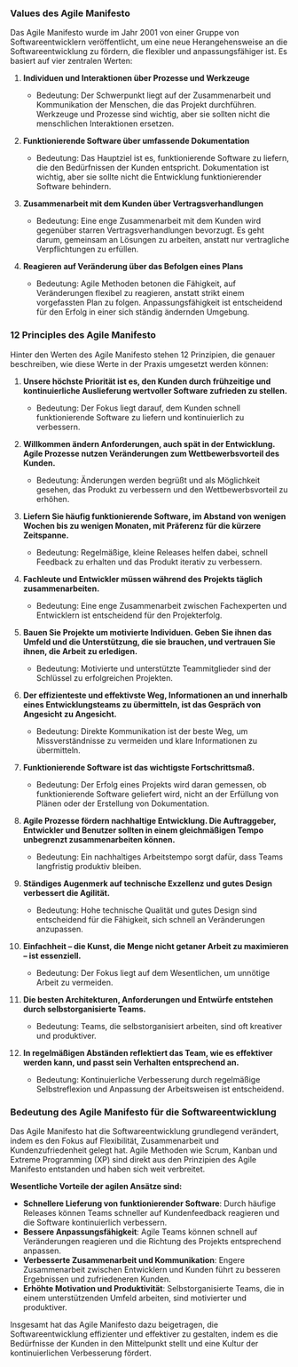 ### Values des Agile Manifesto

Das Agile Manifesto wurde im Jahr 2001 von einer Gruppe von Softwareentwicklern veröffentlicht, um eine neue Herangehensweise an die Softwareentwicklung zu fördern, die flexibler und anpassungsfähiger ist. Es basiert auf vier zentralen Werten:

1. **Individuen und Interaktionen über Prozesse und Werkzeuge**
   - Bedeutung: Der Schwerpunkt liegt auf der Zusammenarbeit und Kommunikation der Menschen, die das Projekt durchführen. Werkzeuge und Prozesse sind wichtig, aber sie sollten nicht die menschlichen Interaktionen ersetzen.

2. **Funktionierende Software über umfassende Dokumentation**
   - Bedeutung: Das Hauptziel ist es, funktionierende Software zu liefern, die den Bedürfnissen der Kunden entspricht. Dokumentation ist wichtig, aber sie sollte nicht die Entwicklung funktionierender Software behindern.

3. **Zusammenarbeit mit dem Kunden über Vertragsverhandlungen**
   - Bedeutung: Eine enge Zusammenarbeit mit dem Kunden wird gegenüber starren Vertragsverhandlungen bevorzugt. Es geht darum, gemeinsam an Lösungen zu arbeiten, anstatt nur vertragliche Verpflichtungen zu erfüllen.

4. **Reagieren auf Veränderung über das Befolgen eines Plans**
   - Bedeutung: Agile Methoden betonen die Fähigkeit, auf Veränderungen flexibel zu reagieren, anstatt strikt einem vorgefassten Plan zu folgen. Anpassungsfähigkeit ist entscheidend für den Erfolg in einer sich ständig ändernden Umgebung.

### 12 Principles des Agile Manifesto

Hinter den Werten des Agile Manifesto stehen 12 Prinzipien, die genauer beschreiben, wie diese Werte in der Praxis umgesetzt werden können:

1. **Unsere höchste Priorität ist es, den Kunden durch frühzeitige und kontinuierliche Auslieferung wertvoller Software zufrieden zu stellen.**
   - Bedeutung: Der Fokus liegt darauf, dem Kunden schnell funktionierende Software zu liefern und kontinuierlich zu verbessern.

2. **Willkommen ändern Anforderungen, auch spät in der Entwicklung. Agile Prozesse nutzen Veränderungen zum Wettbewerbsvorteil des Kunden.**
   - Bedeutung: Änderungen werden begrüßt und als Möglichkeit gesehen, das Produkt zu verbessern und den Wettbewerbsvorteil zu erhöhen.

3. **Liefern Sie häufig funktionierende Software, im Abstand von wenigen Wochen bis zu wenigen Monaten, mit Präferenz für die kürzere Zeitspanne.**
   - Bedeutung: Regelmäßige, kleine Releases helfen dabei, schnell Feedback zu erhalten und das Produkt iterativ zu verbessern.

4. **Fachleute und Entwickler müssen während des Projekts täglich zusammenarbeiten.**
   - Bedeutung: Eine enge Zusammenarbeit zwischen Fachexperten und Entwicklern ist entscheidend für den Projekterfolg.

5. **Bauen Sie Projekte um motivierte Individuen. Geben Sie ihnen das Umfeld und die Unterstützung, die sie brauchen, und vertrauen Sie ihnen, die Arbeit zu erledigen.**
   - Bedeutung: Motivierte und unterstützte Teammitglieder sind der Schlüssel zu erfolgreichen Projekten.

6. **Der effizienteste und effektivste Weg, Informationen an und innerhalb eines Entwicklungsteams zu übermitteln, ist das Gespräch von Angesicht zu Angesicht.**
   - Bedeutung: Direkte Kommunikation ist der beste Weg, um Missverständnisse zu vermeiden und klare Informationen zu übermitteln.

7. **Funktionierende Software ist das wichtigste Fortschrittsmaß.**
   - Bedeutung: Der Erfolg eines Projekts wird daran gemessen, ob funktionierende Software geliefert wird, nicht an der Erfüllung von Plänen oder der Erstellung von Dokumentation.

8. **Agile Prozesse fördern nachhaltige Entwicklung. Die Auftraggeber, Entwickler und Benutzer sollten in einem gleichmäßigen Tempo unbegrenzt zusammenarbeiten können.**
   - Bedeutung: Ein nachhaltiges Arbeitstempo sorgt dafür, dass Teams langfristig produktiv bleiben.

9. **Ständiges Augenmerk auf technische Exzellenz und gutes Design verbessert die Agilität.**
   - Bedeutung: Hohe technische Qualität und gutes Design sind entscheidend für die Fähigkeit, sich schnell an Veränderungen anzupassen.

10. **Einfachheit – die Kunst, die Menge nicht getaner Arbeit zu maximieren – ist essenziell.**
    - Bedeutung: Der Fokus liegt auf dem Wesentlichen, um unnötige Arbeit zu vermeiden.

11. **Die besten Architekturen, Anforderungen und Entwürfe entstehen durch selbstorganisierte Teams.**
    - Bedeutung: Teams, die selbstorganisiert arbeiten, sind oft kreativer und produktiver.

12. **In regelmäßigen Abständen reflektiert das Team, wie es effektiver werden kann, und passt sein Verhalten entsprechend an.**
    - Bedeutung: Kontinuierliche Verbesserung durch regelmäßige Selbstreflexion und Anpassung der Arbeitsweisen ist entscheidend.

### Bedeutung des Agile Manifesto für die Softwareentwicklung

Das Agile Manifesto hat die Softwareentwicklung grundlegend verändert, indem es den Fokus auf Flexibilität, Zusammenarbeit und Kundenzufriedenheit gelegt hat. Agile Methoden wie Scrum, Kanban und Extreme Programming (XP) sind direkt aus den Prinzipien des Agile Manifesto entstanden und haben sich weit verbreitet.

**Wesentliche Vorteile der agilen Ansätze sind:**

- **Schnellere Lieferung von funktionierender Software**: Durch häufige Releases können Teams schneller auf Kundenfeedback reagieren und die Software kontinuierlich verbessern.
- **Bessere Anpassungsfähigkeit**: Agile Teams können schnell auf Veränderungen reagieren und die Richtung des Projekts entsprechend anpassen.
- **Verbesserte Zusammenarbeit und Kommunikation**: Engere Zusammenarbeit zwischen Entwicklern und Kunden führt zu besseren Ergebnissen und zufriedeneren Kunden.
- **Erhöhte Motivation und Produktivität**: Selbstorganisierte Teams, die in einem unterstützenden Umfeld arbeiten, sind motivierter und produktiver.

Insgesamt hat das Agile Manifesto dazu beigetragen, die Softwareentwicklung effizienter und effektiver zu gestalten, indem es die Bedürfnisse der Kunden in den Mittelpunkt stellt und eine Kultur der kontinuierlichen Verbesserung fördert.